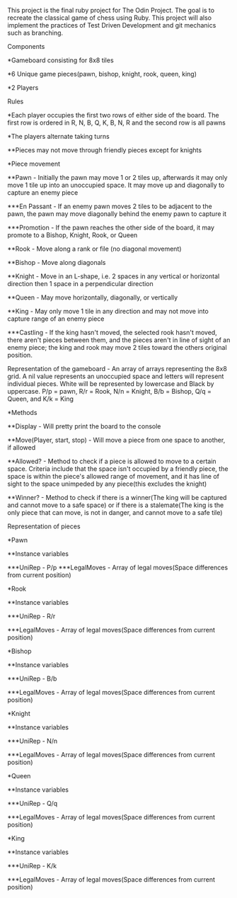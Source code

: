 This project is the final ruby project for The Odin Project. The goal is to recreate the classical game of chess using Ruby. This project will also implement the practices of Test Driven Development and git mechanics such as branching.

Components

*Gameboard consisting for 8x8 tiles

*6 Unique game pieces(pawn, bishop, knight, rook, queen, king)

*2 Players


Rules

*Each player occupies the first two rows of either side of the board. The first row is ordered in R, N, B, Q, K, B, N, R and the second row is all pawns

*The players alternate taking turns

**Pieces may not move through friendly pieces except for knights

*Piece movement

**Pawn - Initially the pawn may move 1 or 2 tiles up, afterwards it may only move 1 tile up into an unoccupied space. It may move up and diagonally to capture an enemy piece

***En Passant - If an enemy pawn moves 2 tiles to be adjacent to the pawn, the pawn may move diagonally behind the enemy pawn to capture it

***Promotion - If the pawn reaches the other side of the board, it may promote to a Bishop, Knight, Rook, or Queen

**Rook - Move along a rank or file (no diagonal movement)

**Bishop - Move along diagonals

**Knight - Move in an L-shape, i.e. 2 spaces in any vertical or horizontal direction then 1 space in a perpendicular direction

**Queen - May move horizontally, diagonally, or vertically

**King - May only move 1 tile in any direction and may not move into capture range of an enemy piece

***Castling - If the king hasn't moved, the selected rook hasn't moved, there aren't pieces between them, and the pieces aren't in line of sight of an enemy piece; the king and rook may move 2 tiles toward the others original position.


Representation of the gameboard - An array of arrays representing the 8x8 grid. A nil value represents an unoccupied space and letters will represent individual pieces. White will be represented by lowercase and Black by uppercase. P/p = pawn, R/r = Rook, N/n = Knight, B/b = Bishop, Q/q = Queen, and K/k = King

*Methods

**Display - Will pretty print the board to the console

**Move(Player, start, stop) - Will move a piece from one space to another, if allowed

**Allowed? - Method to check if a piece is allowed to move to a certain space. Criteria include that the space isn't occupied by a friendly piece, the space is within the piece's allowed range of movement, and it has line of sight to the space unimpeded by any piece(this excludes the knight)

**Winner? - Method to check if there is a winner(The king will be captured and cannot move to a safe space) or if there is a stalemate(The king is the only piece that can move, is not in danger, and cannot move to a safe tile)

Representation of pieces

*Pawn

**Instance variables

***UniRep - P/p
***LegalMoves - Array of legal moves(Space differences from current position)

*Rook

**Instance variables

***UniRep - R/r

***LegalMoves - Array of legal moves(Space differences from current position)

*Bishop

**Instance variables

***UniRep - B/b

***LegalMoves - Array of legal moves(Space differences from current position)

*Knight

**Instance variables

***UniRep - N/n

***LegalMoves - Array of legal moves(Space differences from current position)

*Queen

**Instance variables

***UniRep - Q/q

***LegalMoves - Array of legal moves(Space differences from current position)

*King

**Instance variables

***UniRep - K/k

***LegalMoves - Array of legal moves(Space differences from current position)